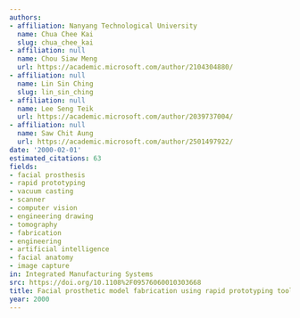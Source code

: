 ```yaml
---
authors:
- affiliation: Nanyang Technological University
  name: Chua Chee Kai
  slug: chua_chee_kai
- affiliation: null
  name: Chou Siaw Meng
  url: https://academic.microsoft.com/author/2104304880/
- affiliation: null
  name: Lin Sin Ching
  slug: lin_sin_ching
- affiliation: null
  name: Lee Seng Teik
  url: https://academic.microsoft.com/author/2039737004/
- affiliation: null
  name: Saw Chit Aung
  url: https://academic.microsoft.com/author/2501497922/
date: '2000-02-01'
estimated_citations: 63
fields:
- facial prosthesis
- rapid prototyping
- vacuum casting
- scanner
- computer vision
- engineering drawing
- tomography
- fabrication
- engineering
- artificial intelligence
- facial anatomy
- image capture
in: Integrated Manufacturing Systems
src: https://doi.org/10.1108%2F09576060010303668
title: Facial prosthetic model fabrication using rapid prototyping tools
year: 2000
---
```

